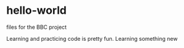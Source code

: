 # hello-world
files for the BBC project

Learning and practicing code is pretty fun. Learning something new
